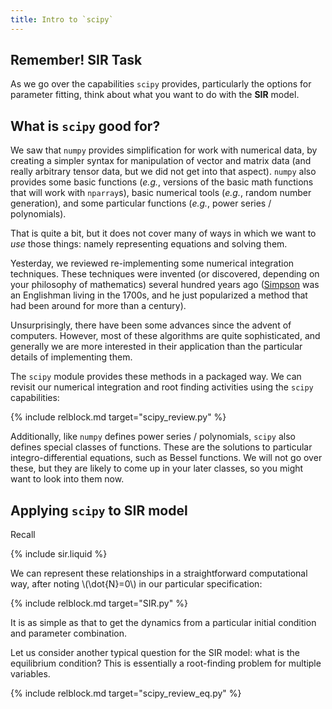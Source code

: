 ```yaml
---
title: Intro to `scipy`
---
```


## Remember! SIR Task

As we go over the capabilities `scipy` provides, particularly the options for
parameter fitting, think about what you want to do with the **SIR** model.

## What is `scipy` good for?

We saw that `numpy` provides simplification for work with numerical data, by
creating a simpler syntax for manipulation of vector and matrix data (and really
arbitrary tensor data, but we did not get into that aspect).  `numpy` also provides
some basic functions (*e.g.*, versions of the basic math functions that will work
with `nparray`s), basic numerical tools (*e.g.*, random number generation), and
some particular functions (*e.g.*, power series / polynomials).

That is quite a bit, but it does not cover many of ways in which we want to *use*
those things: namely representing equations and solving them.

Yesterday, we reviewed re-implementing some numerical integration techniques.  These
techniques were invented (or discovered, depending on your philosophy of mathematics)
several hundred years ago ([Simpson](http://en.wikipedia.org/wiki/Thomas_Simpson)
was an Englishman living in the 1700s, and he just popularized a method that had
been around for more than a century).

Unsurprisingly, there have been some advances since the advent of computers.  However,
most of these algorithms are quite sophisticated, and generally we are more interested
in their application than the particular details of implementing them.

The `scipy` module provides these methods in a packaged way.  We can revisit
our numerical integration and root finding activities using the `scipy` capabilities:

{% include relblock.md target="scipy_review.py" %}

Additionally, like `numpy` defines power series / polynomials, `scipy` also defines
special classes of functions.  These are the solutions to particular integro-differential
equations, such as Bessel functions.  We will not go over these, but they are
likely to come up in your later classes, so you might want to look into them now.

## Applying `scipy` to SIR model

Recall

{% include sir.liquid %}

We can represent these relationships in a straightforward computational way,
after noting \\(\dot{N}=0\\) in our particular specification:

{% include relblock.md target="SIR.py" %}

It is as simple as that to get the dynamics from a particular initial condition
and parameter combination.

Let us consider another typical question for the SIR model: what is the equilibrium
condition?  This is essentially a root-finding problem for multiple variables.

{% include relblock.md target="scipy_review_eq.py" %}
